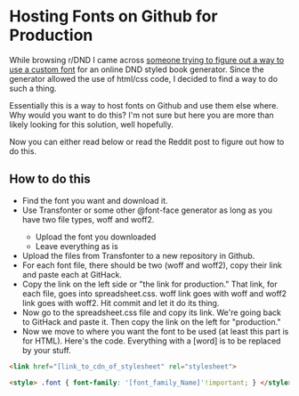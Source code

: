 # Hosting Fonts on Github for Production

While browsing r/DND I came across [someone trying to figure out a way to use a custom font](https://www.reddit.com/r/DnD/comments/ayv6ot/roll20_handout_templates/eietuij/?context=3) for an online DND styled book generator. Since the generator allowed the use of html/css code, I decided to find a way to do such a thing. 

Essentially this is a way to host fonts on Github and use them else where. Why would you want to do this? I'm not sure but here you are more than likely looking for this solution, well hopefully. 

Now you can either read below or read the Reddit post to figure out how to do this.


## How to do this

<ul>
 <li>Find the font you want and download it.</li>

 <li>Use Transfonter or some other @font-face generator as long as you have two file types, woff and woff2. </li>
 <ul>
 <li>Upload the font you downloaded </li>
 <li>Leave everything as is</li></ul>

 <li>Upload the files from Transfonter to a new repository in Github.</li>

 <li>For each font file, there should be two (woff and woff2), copy their link and paste each at GitHack.</li>

 <li>Copy the link on the left side or "the link for production." That link, for each file, goes into spreadsheet.css. woff link goes with woff and woff2 link goes with woff2. Hit commit and let it do its thing.</li>

 <li>Now go to the spreadsheet.css file and copy its link. We're going back to GitHack and paste it. Then copy the link on the left for "production."</li>

 <li>Now we move to where you want the font to be used (at least this part is for HTML). Here's the code. Everything with a [word] is to be replaced by your stuff.</li>
</ul>

```html
<link href="[link_to_cdn_of_stylesheet" rel="stylesheet">

<style> .font { font-family: '[font_family_Name]'!important; } </style>
```
